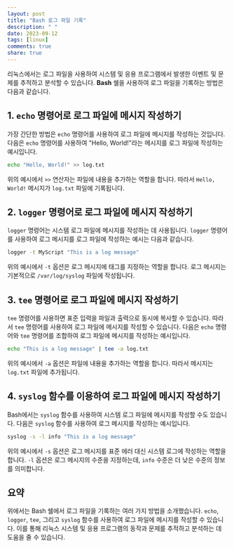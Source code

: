 ```yaml
---
layout: post
title: "Bash 로그 파일 기록"
description: " "
date: 2023-09-12
tags: [linux]
comments: true
share: true
---
```


리눅스에서는 로그 파일을 사용하여 시스템 및 응용 프로그램에서 발생한 이벤트 및 문제를 추적하고 분석할 수 있습니다. **Bash** 쉘을 사용하여 로그 파일을 기록하는 방법은 다음과 같습니다.

## 1. `echo` 명령어로 로그 파일에 메시지 작성하기

가장 간단한 방법은 `echo` 명령어를 사용하여 로그 파일에 메시지를 작성하는 것입니다. 다음은 `echo` 명령어를 사용하여 "Hello, World!"라는 메시지를 로그 파일에 작성하는 예시입니다.

```bash
echo "Hello, World!" >> log.txt
```

위의 예시에서 `>>` 연산자는 파일에 내용을 추가하는 역할을 합니다. 따라서 `Hello, World!` 메시지가 `log.txt` 파일에 기록됩니다.

## 2. `logger` 명령어로 로그 파일에 메시지 작성하기

`logger` 명령어는 시스템 로그 파일에 메시지를 작성하는 데 사용됩니다. `logger` 명령어를 사용하여 로그 메시지를 로그 파일에 작성하는 예시는 다음과 같습니다.

```bash
logger -t MyScript "This is a log message"
```

위의 예시에서 `-t` 옵션은 로그 메시지에 태그를 지정하는 역할을 합니다. 로그 메시지는 기본적으로 `/var/log/syslog` 파일에 작성됩니다.

## 3. `tee` 명령어로 로그 파일에 메시지 작성하기

`tee` 명령어를 사용하면 표준 입력을 파일과 출력으로 동시에 복사할 수 있습니다. 따라서 `tee` 명령어를 사용하여 로그 파일에 메시지를 작성할 수 있습니다. 다음은 `echo` 명령어와 `tee` 명령어를 조합하여 로그 파일에 메시지를 작성하는 예시입니다.

```bash
echo "This is a log message" | tee -a log.txt
```

위의 예시에서 `-a` 옵션은 파일에 내용을 추가하는 역할을 합니다. 따라서 메시지는 `log.txt` 파일에 추가됩니다.

## 4. `syslog` 함수를 이용하여 로그 파일에 메시지 작성하기

Bash에서는 `syslog` 함수를 사용하여 시스템 로그 파일에 메시지를 작성할 수도 있습니다. 다음은 `syslog` 함수를 사용하여 로그 메시지를 작성하는 예시입니다.

```bash
syslog -s -l info "This is a log message"
```

위의 예시에서 `-s` 옵션은 로그 메시지를 표준 에러 대신 시스템 로그에 작성하는 역할을 합니다. `-l` 옵션은 로그 메시지의 수준을 지정하는데, `info` 수준은 더 낮은 수준의 정보를 의미합니다.

## 요약

위에서는 Bash 쉘에서 로그 파일을 기록하는 여러 가지 방법을 소개했습니다. `echo`, `logger`, `tee`, 그리고 `syslog` 함수를 사용하여 로그 파일에 메시지를 작성할 수 있습니다. 이를 통해 리눅스 시스템 및 응용 프로그램의 동작과 문제를 추적하고 분석하는 데 도움을 줄 수 있습니다.